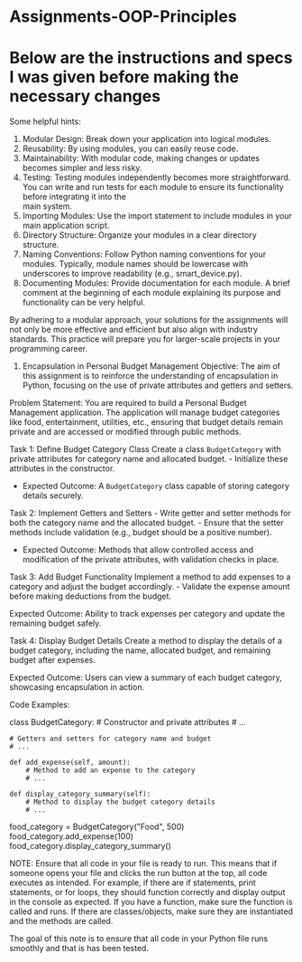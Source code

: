 # Assignments-OOP-Principles
# Below are the instructions and specs I was given before making the necessary changes

Some helpful hints: 
1. Modular Design: Break down your application into logical modules.
2. Reusability: By using modules, you can easily reuse code. 
3. Maintainability: With modular code, making changes or updates becomes simpler and less risky.
4. Testing: Testing modules independently becomes more straightforward. You can write and run tests for each module to ensure its functionality before integrating it into the   
   main system.
5. Importing Modules: Use the import statement to include modules in your main application script. 
6. Directory Structure: Organize your modules in a clear directory structure.
7. Naming Conventions: Follow Python naming conventions for your modules. Typically, module names should be lowercase with underscores to improve readability (e.g., smart_device.py).
8. Documenting Modules: Provide documentation for each module. A brief comment at the beginning of each module explaining its purpose and functionality can be very helpful.

By adhering to a modular approach, your solutions for the assignments will not only be more effective and efficient but also align with industry standards. This practice will prepare you for larger-scale projects in your programming career.



1. Encapsulation in Personal Budget Management
Objective: The aim of this assignment is to reinforce the understanding of encapsulation in Python, focusing on the use of private attributes and getters and setters.

Problem Statement: You are required to build a Personal Budget Management application. The application will manage budget categories like food, entertainment, utilities, etc., ensuring that budget details remain private and are accessed or modified through public methods.

Task 1: Define Budget Category Class Create a class `BudgetCategory` with private attributes for category name and allocated budget. - Initialize these attributes in the constructor.

- Expected Outcome: A `BudgetCategory` class capable of storing category details securely.

Task 2: Implement Getters and Setters - Write getter and setter methods for both the category name and the allocated budget. - Ensure that the setter methods include validation (e.g., budget should be a positive number).

- Expected Outcome: Methods that allow controlled access and modification of the private attributes, with validation checks in place.

Task 3: Add Budget Functionality Implement a method to add expenses to a category and adjust the budget accordingly. - Validate the expense amount before making deductions from the budget.

Expected Outcome: Ability to track expenses per category and update the remaining budget safely.

Task 4: Display Budget Details Create a method to display the details of a budget category, including the name, allocated budget, and remaining budget after expenses.

Expected Outcome: Users can view a summary of each budget category, showcasing encapsulation in action.

Code Examples:

class BudgetCategory:
    # Constructor and private attributes
    # ...

    # Getters and setters for category name and budget
    # ...

    def add_expense(self, amount):
        # Method to add an expense to the category
        # ...

    def display_category_summary(self):
        # Method to display the budget category details
        # ...

food_category = BudgetCategory("Food", 500)
food_category.add_expense(100)
food_category.display_category_summary()


NOTE: Ensure that all code in your file is ready to run. This means that if someone opens your file and clicks the run button at the top, all code executes as intended. For example, if there are if statements, print statements, or for loops, they should function correctly and display output in the console as expected. If you have a function, make sure the function is called and runs. If there are classes/objects, make sure they are instantiated and the methods are called.

The goal of this note is to ensure that all code in your Python file runs smoothly and that is has been tested.